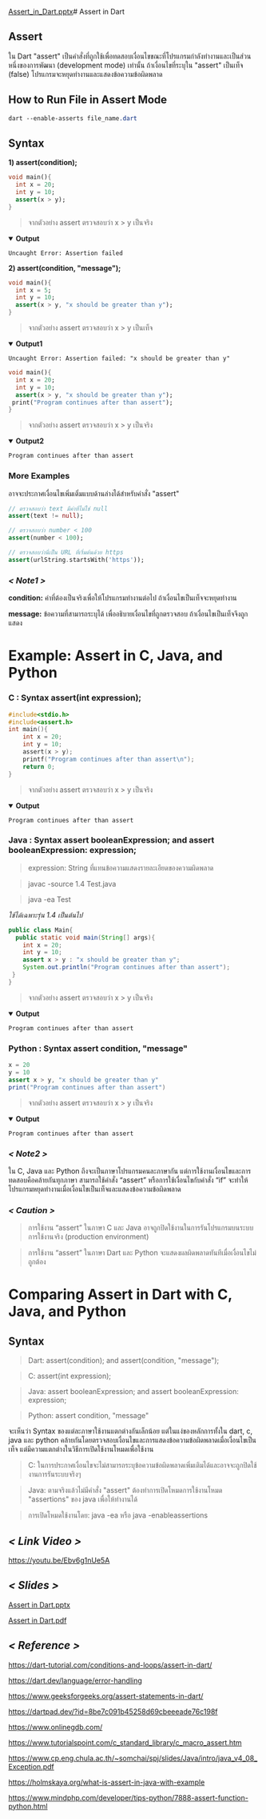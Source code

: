 [Assert_in_Dart.pptx](https://github.com/soonklang/dart-tutorial/files/12880887/Assert_in_Dart.pptx)# Assert in Dart
## Assert
ใน Dart "assert" เป็นคำสั่งที่ถูกใช้เพื่อทดสอบเงื่อนไขขณะที่โปรแกรมกำลังทำงานและเป็นส่วนหนึ่งของการพัฒนา (development mode) เท่านั้น ถ้าเงื่อนไขที่ระบุใน "assert" เป็นเท็จ (false) โปรแกรมจะหยุดทำงานและแสดงข้อความข้อผิดพลาด
## How to Run File in Assert Mode
```css
dart --enable-asserts file_name.dart
```
## Syntax
  **1) assert(condition);**
  
  ```dart
  void main(){
    int x = 20;
    int y = 10;
    assert(x > y);
  }
```

>จากตัวอย่าง assert ตรวจสอบว่า x > y เป็นจริง

<details open>
  <summary><strong>Output</strong></summary>
  <pre><code>Uncaught Error: Assertion failed</code></pre>
</details>

**2) assert(condition, "message");**

```dart
void main(){
  int x = 5;
  int y = 10;
  assert(x > y, "x should be greater than y");
}
```

>จากตัวอย่าง assert ตรวจสอบว่า x > y เป็นเท็จ

<details open>
  <summary><strong>Output1</strong></summary>
  <pre><code>Uncaught Error: Assertion failed: "x should be greater than y"</code></pre>
</details>

```dart
void main(){
  int x = 20;
  int y = 10;
  assert(x > y, "x should be greater than y");
 print("Program continues after than assert");
}
```

>จากตัวอย่าง assert ตรวจสอบว่า x > y เป็นจริง

<details open>
  <summary><strong>Output2</strong></summary>
  <pre><code>Program continues after than assert</code></pre>
</details>

### More Examples
อาจจะประกาศเงื่อนไขเพิ่มเติ่มแบบด้านล่างได้สำหรับคำสั่ง "assert"

 ```dart
// ตรวจสอบว่า text มีค่าที่ไม่ใช่ null
 assert(text != null);
```

```dart
// ตรวจสอบว่า number < 100
assert(number < 100);
```

```dart
// ตรวจสอบว่านี่เป็น URL ที่เริ่มต้นด้วย https
assert(urlString.startsWith('https'));
```

### *< Note1 >*

**condition:** ค่าที่ต้องเป็นจริงเพื่อให้โปรแกรมทำงานต่อไป ถ้าเงื่อนไขเป็นเท็จจะหยุดทำงาน

**message:** ข้อความที่สามารถระบุได้ เพื่ออธิบายเงื่อนไขที่ถูกตรวจสอบ ถ้าเงื่อนไขเป็นเท็จจึงถูกแสดง

# Example: Assert in C, Java, and Python

### C : Syntax assert(int expression);

```c
#include<stdio.h>
#include<assert.h>
int main(){
    int x = 20;
    int y = 10;
    assert(x > y);
    printf("Program continues after than assert\n");
    return 0;
}
```

>จากตัวอย่าง assert ตรวจสอบว่า x > y เป็นจริง

<details open>
  <summary><strong>Output</strong></summary>
  <pre><code>Program continues after than assert</code></pre>
</details>

### Java : Syntax assert booleanExpression; and assert booleanExpression: expression;

 >expression: String ที่แทนข้อความแสดงรายละเอียดของความผิดพลาด

 >javac -source 1.4 Test.java

 >java -ea Test

*ใช้ได้เฉพาะรุ่น 1.4 เป็นต้นไป*

```java
public class Main{
  public static void main(String[] args){
    int x = 20;
    int y = 10;
    assert x > y : "x should be greater than y";
    System.out.println("Program continues after than assert");
 }
}
```

>จากตัวอย่าง assert ตรวจสอบว่า x > y เป็นจริง

<details open>
  <summary><strong>Output</strong></summary>
  <pre><code>Program continues after than assert</code></pre>
</details>

### Python : Syntax assert condition, "message"

```java
x = 20
y = 10
assert x > y, "x should be greater than y"
print("Program continues after than assert")
```

>จากตัวอย่าง assert ตรวจสอบว่า x > y เป็นจริง

<details open>
  <summary><strong>Output</strong></summary>
  <pre><code>Program continues after than assert</code></pre>
</details>

### *< Note2 >*

ใน C, Java และ Python ถึงจะเป็นภาษาโปรแกรมคนละภาษากัน แต่การใช้งานเงื่อนไขและการทดสอบคือคล้ายกันทุกภาษา สามารถใช้คำสั่ง “assert” หรือการใช้เงื่อนไขกับคำสั่ง “if” จะทำให้โปรแกรมหยุดทำงานเมื่อเงื่อนไขเป็นเท็จและแสดงข้อความข้อผิดพลาด

### *< Caution >*

 >การใช้งาน “assert” ในภาษา C และ Java อาจถูกปิดใช้งานในการรันโปรแกรมบนระบบการใช้งานจริง (production environment)

 >การใช้งาน “assert” ในภาษา Dart และ Python จะแสดงผลผิดพลาดทันทีเมื่อเงื่อนไขไม่ถูกต้อง

# Comparing Assert in Dart with C, Java, and Python

## Syntax
>Dart: assert(condition); and assert(condition, "message");

>C: assert(int expression);

>Java: assert booleanExpression; and assert booleanExpression: expression;

>Python: assert condition, "message"

จะเห็นว่า Syntax ของแต่ละภาษาใช้งานแตกต่างกันเล็กน้อย แต่ในแง่ของหลักการทั้งใน dart, c, java และ python คล้ายกันโดยตรวจสอบเงื่อนไขและการแสดงข้อความข้อผิดพลาดเมื่อเงื่อนไขเป็นเท็จ แต่มีความแตกต่างในวิธีการเปิดใช้งานโหมดเพื่อใช้งาน

>C: ในการประกาศเงื่อนไขจะไม่สามารถระบุข้อความข้อผิดพลาดเพิ่มเติมได้และอาจจะถูกปิดใช้งานการรันระบบจริงๆ

>Java: ตามจริงแล้วไม่มีคำสั่ง "assert" ต้องทำการเปิดโหมดการใช้งานโหมด "assertions" ของ java เพื่อให้ทำงานได้

>การเปิดโหมดใช้งานโดย: java -ea หรือ java -enableassertions

## *< Link Video >*
https://youtu.be/Ebv6g1nUe5A

## *< Slides >*
[Assert in Dart.pptx](https://github.com/soonklang/dart-tutorial/files/12881415/Assert.in.Dart.pptx)

[Assert in Dart.pdf](https://github.com/soonklang/dart-tutorial/files/12881291/Assert.in.Dart.pdf)

## *< Reference >*
https://dart-tutorial.com/conditions-and-loops/assert-in-dart/

https://dart.dev/language/error-handling

https://www.geeksforgeeks.org/assert-statements-in-dart/

https://dartpad.dev/?id=8be7c091b45258d69cbeeeade76c198f

https://www.onlinegdb.com/

https://www.tutorialspoint.com/c_standard_library/c_macro_assert.htm

https://www.cp.eng.chula.ac.th/~somchai/spj/slides/Java/intro/java_v4_08_Exception.pdf

https://holmskaya.org/what-is-assert-in-java-with-example

https://www.mindphp.com/developer/tips-python/7888-assert-function-python.html

